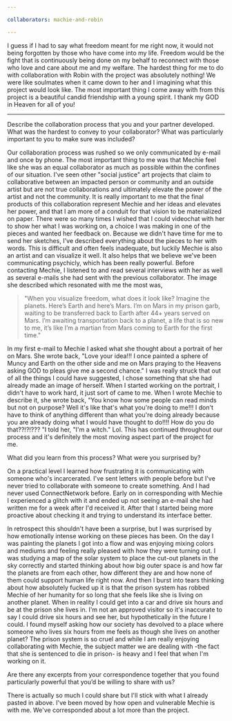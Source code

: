 ```yaml
---

collaborators: machie-and-robin

---
```


I guess if I had to say what freedom meant for me right now, it would not being forgotten by those who have come into my life. Freedom would be the fight that is continuously being done on my behalf to reconnect with those who love and care about me and my welfare. The hardest thing for me to do with collaboration with Robin with the project was absolutely nothing! We were like soulmates when it came down to her and I imagining what this project would look like. The most important thing I come away with from this project is a beautiful candid friendship with a young spirit. I thank my GOD in Heaven for all of you!

---

Describe the collaboration process that you and your partner developed. What was the hardest to convey to your collaborator? What was particularly important to you to make sure was included?

Our collaboration process was rushed so we only communicated by e-mail and once by phone. The most important thing to me was that Mechie feel like she was an equal collaborator as much as possible within the confines of our situation. I've seen other "social justice" art projects that claim to collaborative between an impacted person or community and an outside artist but are not true collaborations and ultimately elevate the power of the artist and not the community. It is really important to me that the final products of this collaboration represent Mechie and her ideas and elevates her power, and that I am more of a conduit for that vision to be materialized on paper. There were so many times I wished that I could videochat with her to show her what I was working on, a choice I was making in one of the pieces and wanted her feedback on. Because we didn't have time for me to send her sketches, I've described everything about the pieces to her with words. This is difficult and often feels inadequate, but luckily Mechie is also an artist and can visualize it well. It also helps that we believe we've been communicating psychicly, which has been really powerful. Before contacting Mechie, I listened to and read several interviews with her as well as several e-mails she had sent with the previous collaborator. The image she described which resonated with me the most was,

> "When you visualize freedom, what does it look like?
Imagine the planets. Here’s Earth and here’s Mars. I’m on Mars in my prison garb, waiting to be transferred back to Earth after 44+ years served on Mars. I’m awaiting transportation back to a planet, a life that is so new to me, it’s like I’m a martian from Mars coming to Earth for the first time."

In my first e-mail to Mechie I asked what she thought about a portrait of her on Mars. She wrote back, "Love your idea!!! I once painted a sphere of Muncy and Earth on the other side and me on Mars praying to the Heavens asking GOD to pleas give me a second chance." I was really struck that out of all the things I could have suggested, I chose something that she had already made an image of herself. When I started working on the portrait, I didn't have to work hard, it just sort of came to me. When I wrote Mechie to describe it, she wrote back, "You know how some people can read minds but not on purpose? Well it's like that's what you're doing to me!!! I don't have to think of anything different than what you're doing already because you are already doing what I would have thought to do!!!! How do you do that??!?!??? "I told her, "I'm a witch." Lol. This has continued throughout our process and it's definitely the most moving aspect part of the project for me.

What did you learn from this process? What were you surprised by?

On a practical level I learned how frustrating it is communicating with someone who's incarcerated. I've sent letters with people before but I've never tried to collaborate with someone to create something. And I had never used ConnectNetwork before. Early on in corresponding with Mechie I experienced a glitch with it and ended up not seeing an e-mail she had written me for a week after I'd received it. After that I started being more proactive about checking it and trying to understand its interface better.

In retrospect this shouldn't have been a surprise, but I was surprised by how emotionally intense working on these pieces has been. On the day I was painting the planets I got into a flow and was enjoying mixing colors and mediums and feeling really pleased with how they were turning out. I was studying a map of the solar system to place the cut-out planets in the sky correctly and started thinking about how big outer space is and how far the planets are from each other, how different they are and how none of them could support human life right now. And then I burst into tears thinking about how absolutely fucked up it is that the prison system has robbed Mechie of her humanity for so long that she feels like she is living on another planet. When in reality I could get into a car and drive six hours and be at the prison she lives in. I'm not an approved visitor so it's inaccurate to say I could drive six hours and see her, but hypothetically in the future I could. I found myself asking how our society has devolved to a place where someone who lives six hours from me feels as though she lives on another planet? The prison system is so cruel and while I am really enjoying collaborating with Mechie, the subject matter we are dealing with -the fact that she is sentenced to die in prison- is heavy and I feel that when I'm working on it.

Are there any excerpts from your correspondence together that you found particularly powerful that you’d be willing to share with us?

There is actually so much I could share but I'll stick with what I already pasted in above. I've been moved by how open and vulnerable Mechie is with me. We've corresponded about a lot more than the project.
